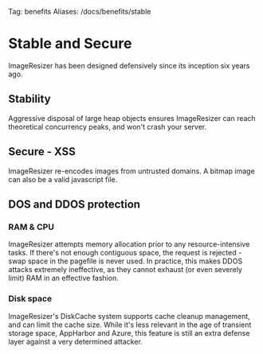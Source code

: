 Tag: benefits
Aliases: /docs/benefits/stable

# Stable and Secure

ImageResizer has been designed defensively since its inception six years ago.

## Stability

Aggressive disposal of large heap objects ensures ImageResizer can reach theoretical concurrency peaks, and won't crash your server.




## Secure - XSS

ImageResizer re-encodes images from untrusted domains. A bitmap image can also be a valid javascript file. 

## DOS and DDOS protection

### RAM & CPU

ImageResizer attempts memory allocation prior to any resource-intensive tasks. If there's not enough contiguous space, the request is rejected - swap space in the pagefile is never used. In practice, this makes DDOS attacks extremely ineffective, as they cannot exhaust (or even severely limit) RAM in an effective fashion. 


### Disk space

ImageResizer's DiskCache system supports cache cleanup management, and can limit the cache size. While it's less relevant in the age of transient storage space, AppHarbor and Azure, this feature is still an extra defense layer against a very determined attacker.
